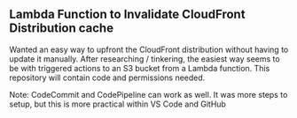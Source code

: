 <h2>Lambda Function to Invalidate CloudFront Distribution cache</h2>
<p>Wanted an easy way to upfront the CloudFront distribution without having to update it manually. After researching / tinkering, the easiest way seems to be with triggered actions to an S3 bucket from a Lambda function. This repository will contain code and permissions needed. 

Note: CodeCommit and CodePipeline can work as well. It was more steps to setup, but this is more practical within VS Code and GitHub </p>
